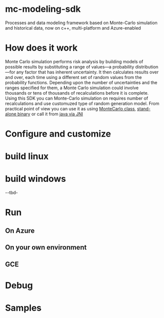 # mc-modeling-sdk
Processes and data modeling framework based on Monte-Carlo simulation and historical data, now on c++, multi-platform and Azure-enabled

# How does it work

Monte Carlo simulation performs risk analysis by building models of possible results by substituting a range of values—a probability distribution—for any factor that has inherent uncertainty. It then calculates results over and over, each time using a different set of random values from the probability functions. Depending upon the number of uncertainties and the ranges specified for them, a Monte Carlo simulation could involve thousands or tens of thousands of recalculations before it is complete.
Using this SDK you can Monte-Carlo simulation on requires number of recalculations and use customuzed type of random generation model. From practical point of view you can use it as using [MonteCarlo class](../master/mc-kernel/simulation.h), [stand-alone binary](tree/master/docs) or call it from [java via JNI](tree/master/demo_jni)

# Configure and customize

# build linux
# build windows
--tbd-

# Run
## On Azure
## On your own environment
## GCE

# Debug
# Samples
